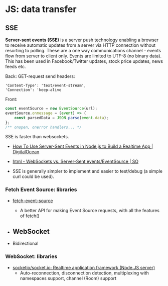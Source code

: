 # JS: data transfer

## SSE

**Server-sent events (SSE)** is a server push
technology enabling a browser to receive automatic updates from a server via HTTP connection without resorting to polling. These are a one way communications channel - events flow from server to client only. Events are limited to UTF-8 (no binary data). This has been used in Facebook/Twitter updates, stock price updates, news feeds etc.

Back: GET-request send headers:
```
'Content-Type': 'text/event-stream',
'Connection': 'keep-alive
```

Front:

```js
const eventSource = new EventSource(url);
eventSource.onmessage = (event) => {
	const parsedData = JSON.parse(event.data);
};
/** onopen, onerror handlers... */
```

SSE is faster than websockets.

- [How To Use Server-Sent Events in Node.js to Build a Realtime App | DigitalOcean](https://www.digitalocean.com/community/tutorials/nodejs-server-sent-events-build-realtime-app?utm_source=pocket_reader)

- [html - WebSockets vs. Server-Sent events/EventSource | SO](https://stackoverflow.com/questions/5195452/websockets-vs-server-sent-events-eventsource/75010024#75010024)
- SSE is generally simpler to implement and easier to test/debug (a simple curl could be used).

### Fetch Event Source: libraries

- [fetch-event-source](https://github.com/Azure/fetch-event-source)
	- A better API for making Event Source requests, with all the features of fetch()

- ## WebSocket

- Bidirectional

### WebSocket: libraries

- [socketio/socket.io: Realtime application framework (Node.JS server)](https://github.com/socketio/socket.io)
	- Auto-reconnection, disconnection detection, multiplexing with namespaces support, channel (Room) support